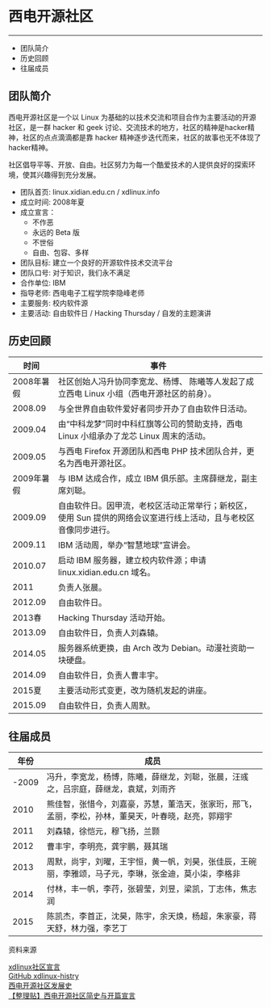 # 西电开源社区
---

* 团队简介
* 历史回顾
* 往届成员

## 团队简介

西电开源社区是一个以 Linux 为基础的以技术交流和项目合作为主要活动的开源社区，是一群 hacker 和 geek 讨论、交流技术的地方，社区的精神是hacker精神，社区的点点滴滴都是靠 hacker 精神逐步迭代而来，社区的故事也无不体现了hacker精神。

社区倡导平等、开放、自由。社区努力为每一个酷爱技术的人提供良好的探索环境，使其兴趣得到充分发展。

* 团队首页: linux.xidian.edu.cn / xdlinux.info  
* 成立时间: 2008年夏  
* 成立宣言：  
  * 不作恶  
  * 永远的 Beta 版  
  * 不世俗  
  * 自由、包容、多样  
* 团队目标: 建立一个良好的开源软件技术交流平台
* 团队口号: 对于知识，我们永不满足
* 合作单位: IBM
* 指导老师: 西电电子工程学院李隐峰老师
* 主要服务: 校内软件源
* 主要活动: 自由软件日 / Hacking Thursday / 自发的主题演讲

## 历史回顾

时间 | 事件
--- | ---
2008年暑假 | 社区创始人冯升协同李宽龙、杨博、 陈曦等人发起了成立西电 Linux 小组（西电开源社区的前身）。
2008.09 | 与全世界自由软件爱好者同步开办了自由软件日活动。
2009.04 | 由“中科龙梦”同时中科红旗等公司的赞助支持，西电 Linux 小组承办了龙芯 Linux 周末的活动。
2009.05 | 与西电 Firefox 开源团队和西电 PHP 技术团队合并，更名为西电开源社区。
2009年暑假 | 与 IBM 达成合作，成立 IBM 俱乐部。主席薛继龙，副主席刘聪。
2009.09 | 自由软件日。因甲流，老校区活动正常举行；新校区，使用 Sun 提供的网络会议室进行线上活动，且与老校区音像同步进行。
2009.11 | IBM 活动周，举办“智慧地球”宣讲会。
2010.07 | 启动 IBM 服务器，建立校内软件源；申请 linux.xidian.edu.cn 域名。
2011 | 负责人张晨。
2012.09 | 自由软件日。
2013春 | Hacking Thursday 活动开始。
2013.09 | 自由软件日，负责人刘森辕。
2014.05 | 服务器系统更换，由 Arch 改为 Debian。动漫社资助一块硬盘。
2014.09 | 自由软件日，负责人曹丰宇。
2015夏 | 主要活动形式变更，改为随机发起的讲座。
2015.09 | 自由软件日，负责人周默。

## 往届成员

年份 | 成员
--- | ---
-2009 | 冯升，李宽龙，杨博，陈曦，薛继龙，刘聪，张晨，汪彧之，吕宗庭，薛继龙，袁斌，刘雨齐
2010 |  熊佳智，张惜今，刘嘉豪，苏慧，董浩天，张家珩，邢飞，孟丽，李松，孙林，董昊天，叶春晓，赵亮，郭翔宇
2011 | 刘森辕，徐恺元，穆飞扬，兰颢
2012 | 曹丰宇，李明亮，龚宇鹏，聂其瑞
2013 | 周默，尚宇，刘曜，王宇恒，黄一帆，刘昊，张佳辰，王碗丽，李雅颂，马子元，李琳，张金迪，莫小柒，李格非
2014 | 付林，丰一帆，李荇，张碧莹，刘昱，梁凯，丁志伟，焦志润
2015 | 陈凯杰，李首正，沈昊，陈宇，余天焕，杨超，朱家豪，蒋天舒，林力强，李艺丁

资料来源

[xdlinux社区宣言](http://linux.xidian.edu.cn/static/xdlinux.html)  
[GitHub xdlinux-histry](https://github.com/xdlinux/xdlinux-history)  
[西电开源社区发展史](http://xdlinux.info/bbs/forum.php?mod=viewthread&tid=119&extra=page%3D1)  
[【整理贴】西电开源社区简史与开篇宣言](http://xdlinux.info/bbs/forum.php?mod=viewthread&tid=1240&extra=page%3D1)

